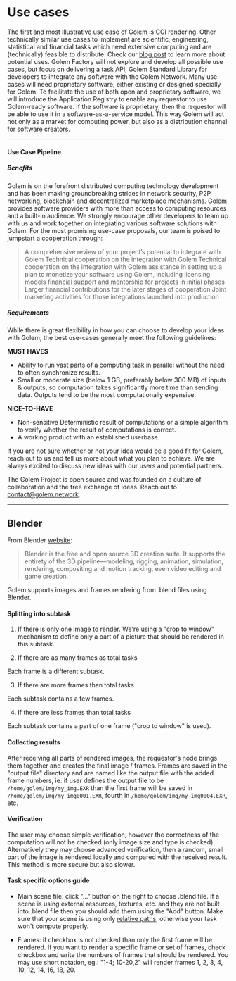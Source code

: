
# Use cases

The first and most illustrative use case of Golem is CGI rendering. Other technically similar use cases to implement are scientific, engineering, statistical and financial tasks which need extensive computing and are (technically) feasible to distribute. Check our [blog post](https://blog.golemproject.net/choose-your-own-golem/) to learn more about potential uses. 
Golem Factory will not explore and develop all possible use cases, but focus on delivering a task API, Golem Standard Library for developers to integrate any software with the Golem Network. Many use cases will need proprietary software, either existing or designed specially for Golem. To facilitate the use of both open and proprietary software, we will introduce the Application Registry to enable any requestor to use Golem-ready software. If the software is proprietary, then the requestor will be able to use it in a software-as-a-service model. This way Golem will act not only as a market for computing power, but also as a distribution channel for software creators.

---

#### Use Case Pipeline

##### Benefits
Golem is on the forefront distributed computing technology development and has been making groundbreaking strides in network security, P2P networking, blockchain and decentralized marketplace mechanisms. Golem provides software providers with more than access to computing resources and a built-in audience. We strongly encourage other developers to team up with us and work together on integrating various software solutions with Golem. For the most promising use-case proposals, our team is poised to jumpstart a cooperation through:

> A comprehensive review of your project’s potential to integrate with Golem
> Technical cooperation on the integration with Golem
> Technical cooperation on the integration with Golem assistance in setting up a plan to monetize your software using Golem, including licensing models financial support and mentorship for projects in initial phases
> Larger financial contributions for the later stages of cooperation 
> Joint marketing activities for those integrations launched into production

##### Requirements
While there is great flexibility in how you can choose to develop your ideas with Golem, the best use-cases generally meet the following guidelines:

**MUST HAVES**
- Ability to run vast parts of a computing task in parallel without the need to often synchronize results.
- Small or moderate size (below 1 GB, preferably below 300 MB) of inputs & outputs, so computation takes significantly more time than sending data. Outputs tend to be the most computationally expensive.

**NICE-TO-HAVE**
- Non-sensitive Deterministic result of computations or a simple algorithm to verify whether the result of computations is correct.
- A working product with an established userbase.

If you are not sure whether or not your idea would be a good fit for Golem, reach out to us and tell us more about what you plan to achieve. We are always excited to discuss new ideas with our users and potential partners.

The Golem Project is open source and was founded on a culture of collaboration and the free exchange of ideas. Reach out to contact@golem.network.

---

## Blender

From Blender [website](https://www.blender.org/):

> Blender is the free and open source 3D creation suite. It supports the entirety of the 3D pipeline—modeling, rigging, animation, simulation, rendering, compositing and motion tracking, even video editing and game creation. 

Golem supports images and frames rendering from .blend files using Blender. 

#### Splitting into subtask

1) If there is only one image to render.
We're using a "crop to window" mechanism to define only a part of a picture that should be rendered in this subtask.  

2) If there are as many frames as total tasks

Each frame is a different subtask. 

3) If there are more frames than total tasks

Each subtask contains a few frames.

4) If there are less frames than total tasks

Each subtask contains a part of one frame ("crop to window" is used). 

#### Collecting results

After receiving all parts of rendered images, the requestor's node brings them together and creates the final image / frames. Frames are saved in the "output file" directory and are named like the output file with the added frame numbers, ie. if user defines the output file to be 
`/home/golem/img/my_img.EXR` than the first frame will be saved in `/home/golem/img/my_img0001.EXR`, fourth in `/home/golem/img/my_img0004.EXR`, etc.


#### Verification

The user may choose simple verification, however the correctness of the computation will not be checked (only image size and type is checked). Alternatively they may choose advanced verification, then a random, small part of the image is rendered locally and compared with the received result. This method is more secure but also slower.

#### Task specific options guide

* Main scene file: click "..." button on the right to choose .blend file. If a scene is using external resources, textures, etc. and they are not built into .blend file then you should add them using the "Add" button. Make sure that your scene is using only [relative paths](https://docs.blender.org/manual/en/dev/data_system/files/relative_paths.html), otherwise your task won't compute properly. 

* Frames: if checkbox is not checked than only the first frame will be rendered. If you want to render a specific frame or set of frames, check checkbox and write the numbers of frames that should be rendered. You may use short notation, eg.: "1-4; 10-20,2" will render frames 1, 2, 3, 4, 10, 12, 14, 16, 18, 20. 
